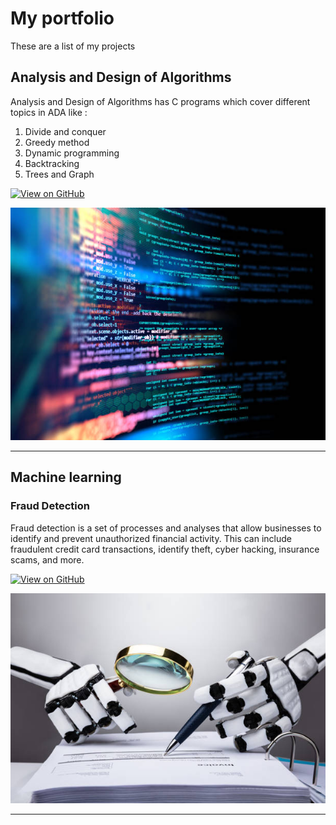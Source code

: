 # My portfolio

These are a list of my projects 

## Analysis and Design of Algorithms

Analysis and Design of Algorithms has C programs which cover different topics in ADA like :
1. Divide and conquer
2. Greedy method
3. Dynamic programming
4. Backtracking
5. Trees and Graph 

[![View on GitHub](https://img.shields.io/badge/GitHub-View_on_GitHub-blue?logo=GitHub)](https://github.com/thahura111/AnalysisDesignAlgm_C.git)

<center><img src="assets/img/algorithms.jpg"/></center>


---
## Machine learning
### Fraud Detection

Fraud detection is a set of processes and analyses that allow businesses to identify and prevent unauthorized financial activity. This can include fraudulent credit card transactions, identify theft, cyber hacking, insurance scams, and more.

[![View on GitHub](https://img.shields.io/badge/GitHub-View_on_GitHub-blue?logo=GitHub)](https://github.com/thahura111/FraudDetection.git)

<center><img src="assets/img/fraud-detection.jpg"/></center>

---
